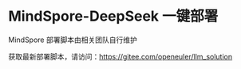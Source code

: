 # MindSpore-DeepSeek 一键部署

MindSpore 部署脚本由相关团队自行维护

获取最新部署脚本，请访问：https://gitee.com/openeuler/llm_solution
